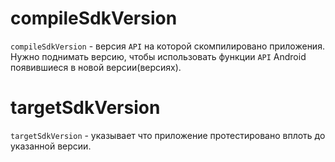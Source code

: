 # compileSdkVersion
`compileSdkVersion` - версия `API` на которой скомпилировано приложения. Нужно поднимать версию, чтобы использовать функции `API` Android появившиеся в новой версии(версиях).

# targetSdkVersion
`targetSdkVersion` - указывает что приложение протестировано вплоть до указанной версии.